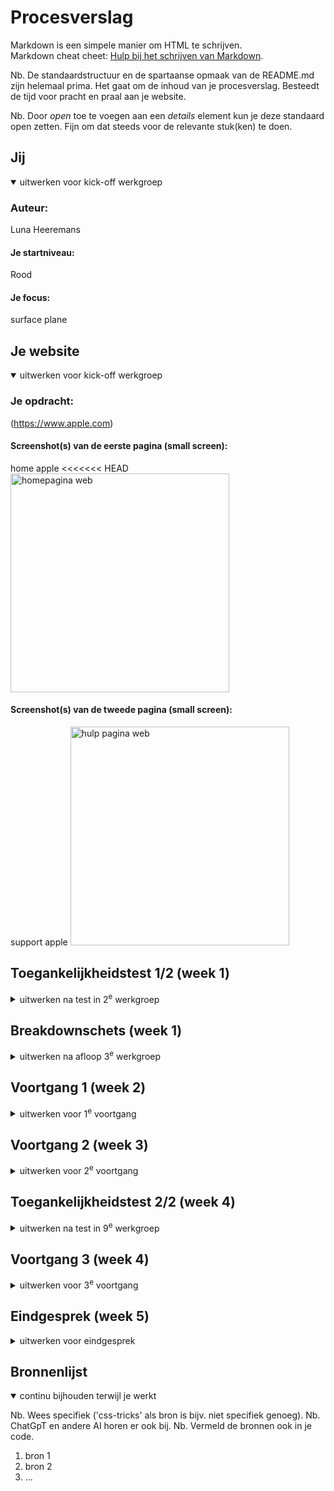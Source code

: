 # Procesverslag
Markdown is een simpele manier om HTML te schrijven.  
Markdown cheat cheet: [Hulp bij het schrijven van Markdown](https://github.com/adam-p/markdown-here/wiki/Markdown-Cheatsheet).

Nb. De standaardstructuur en de spartaanse opmaak van de README.md zijn helemaal prima. Het gaat om de inhoud van je procesverslag. Besteedt de tijd voor pracht en praal aan je website.

Nb. Door *open* toe te voegen aan een *details* element kun je deze standaard open zetten. Fijn om dat steeds voor de relevante stuk(ken) te doen.





## Jij

<details open>
  <summary>uitwerken voor kick-off werkgroep</summary>

  ### Auteur:
  Luna Heeremans

  #### Je startniveau:
  Rood

  #### Je focus:
  surface plane
 
</details>





## Je website

<details open>
  <summary>uitwerken voor kick-off werkgroep</summary>

  ### Je opdracht:
 (https://www.apple.com)

  #### Screenshot(s) van de eerste pagina (small screen): 
  home apple 
<<<<<<< HEAD
  <img src="../readme-images/apple home.png" width="350px" alt="homepagina web">

  #### Screenshot(s) van de tweede pagina (small screen):
  support apple
  <img src="readme-images/apple support.png" width="350px" alt="hulp pagina web">
 
</details>



## Toegankelijkheidstest 1/2 (week 1)

<details>
  <summary>uitwerken na test in 2<sup>e</sup> werkgroep</summary>

  ### Bevindingen
  Lijst met je bevindingen die in de test naar voren kwamen:
<li> <ul>Voice leest alles netjes en duidelijk voor, zonder enige foutjes.</ul>
  <ul>Alt tekst gaat wel veel fout, vooral bij symbolen</ul>
  <ul>Grote teksten worden voorgelezen, maar het is wel lastig omdat die qua spelling voorleest.</ul>
  <ul>Alle grote foto's hebben wel een goede alt.</ul>
  <ul>De website heeft geen functie van dark-mode.</ul>
  <ul>Tijdens het testen springt de voice-over van teksten voorlezen naar per letter voorlezen.</ul>
  <ul>Bij lijstjes leest die netjes van boven naar beneden, maar kan ook van links naar rechts</ul>
  <ul>Wat wel vervelend is, is dat hij blijft vasthangen op voetnoten</ul>
  <ul>Bij de apple + film stukje, leest die het voor en heeft die juiste alt tekst. </ul>
  <ul>Het laat weten hoeveel onderdelen er per onderwerp of onderdeel staat.</ul>
</li>

</details>



## Breakdownschets (week 1)

<details>
  <summary>uitwerken na afloop 3<sup>e</sup> werkgroep</summary>

  ### de hele pagina: 
  <img src="readme-images/apple home.png" width="375px" alt="breakdown van de hele pagina">

  ### dynamisch deel (bijv menu): 
  <img src="readme-images/Home.png" width="375px" alt="header">

  ### wellicht nog een dynamisch deel (bijv filter): 
  <img src="readme-images/stuk1.png" width="375px" alt="pagina stuk 1">

  ### dynamisch deel (bijv menu): 
  <img src="readme-images/stuk2.png" width="375px" alt="pagina stuk 2">

   ### dynamisch deel (bijv menu): 
  <img src="readme-images/stuk3.png" width="375px" alt="pagina stuk 3">

   ### dynamisch deel (bijv menu): 
  <img src="readme-images/stuk4.png" width="375px" alt="pagina stuk 4">

  ### wellicht nog een dynamisch deel (bijv filter): 
  <img src="readme-images/footer.png" width="375px" alt="de footer">

</details>





## Voortgang 1 (week 2)

<details>
  <summary>uitwerken voor 1<sup>e</sup> voortgang</summary>

  ### Stand van zaken
  hier dit ging goed & dit was lastig (neem ook screenshots op van delen van je website en code)
 <img src="readme-images/FireShot Capture 003 - Apple_Luna - 127.0.0.1.png" width="375px" alt="pagina stuk 2">

  ### Agenda voor meeting
  samen met je groepje opstellen

  | Joost       | Luna                   | iris      
  | tekst en foto's over elkaar            | Align items of justify | hetzelfde als joost       
  | pixels      | goed iets oproepen     | hetzelfde als luna    
  | svg images  | :nth child of h2 t {   |  binnen een grid afbeeldingen centreren
  |           |                

  ### Verslag van meeting
  hier na afloop snel de uitkomsten van de meeting vastleggen

  - mijn html staat goed. 
  - we hebben de z-index aangepast zodat het menu boven alles komt. 

</details>





## Voortgang 2 (week 3)

<details>
  <summary>uitwerken voor 2<sup>e</sup> voortgang</summary>

  ### Stand van zaken
  hier dit ging goed & dit was lastig (neem ook screenshots op van delen van je website en code)
 <img src="readme-images/tussen.png" width="375px" alt="tussenvooruitzicht">


  ### Agenda voor meeting
  samen met je groepje opstellen

  | Alycia    | Iris          | Luna   |      |
  | dropdown           | dropdown             |grid        | 
  | navigatie  | kleurverandering            | animatie    | 
  | flexbox en grid | - | responsive | 
  | ...            | ...                | ...          | 

  ### Verslag van meeting
  hier na afloop snel de uitkomsten van de meeting vastleggen

  - ik snap grid eindelijk
  - black en white nog doorgenomen
  - nog een punt

</details>





## Toegankelijkheidstest 2/2 (week 4)

<details>
  <summary>uitwerken na test in 9<sup>e</sup> werkgroep</summary>

  ### Bevindingen
  Lijst met je bevindingen die in de test naar voren kwamen (geef ook aan wat er verbeterd is):

</details>





## Voortgang 3 (week 4)

<details>
  <summary>uitwerken voor 3<sup>e</sup> voortgang</summary>

  ### Stand van zaken
  hier dit ging goed & dit was lastig (neem ook screenshots op van delen van je website en code)


  ### Agenda voor meeting
  samen met je groepje opstellen

  | student 1      | student 2          | student 3    | student 4        |
  | ---            | ---                | ---          | ---              |
  | dit bespreken  | en dit             | en ik dit    | en dan ik dat    |
  | en dat ook nog | dit als er tijd is | nog een punt | dit wil ik zeker |
  | ...            | ...                | ...          | ...              |


  ### Verslag van meeting
  hier na afloop snel de uitkomsten van de meeting vastleggen

  - punt 1
  - punt 2
  - nog een punt
  - ...

</details>





## Eindgesprek (week 5)

<details>
  <summary>uitwerken voor eindgesprek</summary>

  ### Je uitkomst - karakteristiek screenshots:
  <img src="readme-images/dummy-plaatje.jpg" width="375px" alt="uitomst opdracht 1">


  ### Dit ging goed/Heb ik geleerd: 
  Korte omschrijving met plaatjes

  <img src="readme-images/dummy-plaatje.jpg" width="375px" alt="top">


  ### Dit was lastig/Is niet gelukt:
  Korte omschrijving met plaatjes

  <img src="readme-images/dummy-plaatje.jpg" width="375px" alt="bummer">
</details>





## Bronnenlijst

<details open>
  <summary>continu bijhouden terwijl je werkt</summary>

  Nb. Wees specifiek ('css-tricks' als bron is bijv. niet specifiek genoeg). 
  Nb. ChatGpT en andere AI horen er ook bij.
  Nb. Vermeld de bronnen ook in je code.

  1. bron 1
  2. bron 2
  3. ...

</details>
